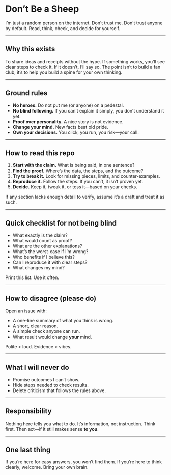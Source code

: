 # Don’t Be a Sheep

I’m just a random person on the internet. Don’t trust me. Don’t trust anyone by default.
Read, think, check, and decide for yourself.

---

## Why this exists
To share ideas and receipts without the hype. If something works, you’ll see clear steps
to check it. If it doesn’t, I’ll say so. The point isn’t to build a fan club; it’s to
help you build a spine for your own thinking.

---

## Ground rules
- **No heroes.** Do not put me (or anyone) on a pedestal.
- **No blind following.** If you can’t explain it simply, you don’t understand it yet.
- **Proof over personality.** A nice story is not evidence.
- **Change your mind.** New facts beat old pride.
- **Own your decisions.** You click, you run, you risk—your call.

---

## How to read this repo
1. **Start with the claim.** What is being said, in one sentence?
2. **Find the proof.** Where’s the data, the steps, and the outcome?
3. **Try to break it.** Look for missing pieces, limits, and counter-examples.
4. **Reproduce it.** Follow the steps. If you can’t, it isn’t proven yet.
5. **Decide.** Keep it, tweak it, or toss it—based on your checks.

If any section lacks enough detail to verify, assume it’s a draft and treat it as such.

---

## Quick checklist for not being blind
- What exactly is the claim?
- What would count as proof?
- What are the other explanations?
- What’s the worst-case if I’m wrong?
- Who benefits if I believe this?
- Can I reproduce it with clear steps?
- What changes my mind?

Print this list. Use it often.

---

## How to disagree (please do)
Open an issue with:
- A one-line summary of what you think is wrong.
- A short, clear reason.
- A simple check anyone can run.
- What result would change **your** mind.

Polite > loud. Evidence > vibes.

---

## What I will never do
- Promise outcomes I can’t show.
- Hide steps needed to check results.
- Delete criticism that follows the rules above.

---

## Responsibility
Nothing here tells you what to do. It’s information, not instruction.
Think first. Then act—if it still makes sense **to you**.

---

## One last thing
If you’re here for easy answers, you won’t find them. If you’re here to think clearly,
welcome. Bring your own brain.
